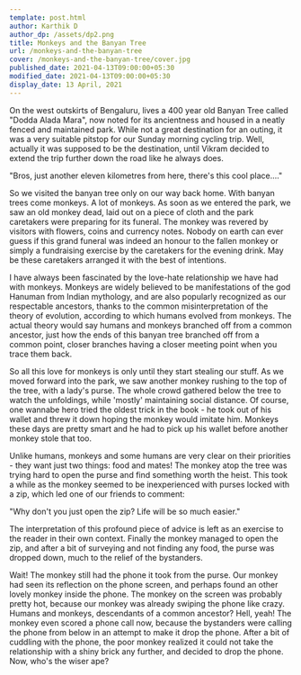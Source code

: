 ```yaml
---
template: post.html
author: Karthik D
author_dp: /assets/dp2.png
title: Monkeys and the Banyan Tree
url: /monkeys-and-the-banyan-tree
cover: /monkeys-and-the-banyan-tree/cover.jpg
published_date: 2021-04-13T09:00:00+05:30
modified_date: 2021-04-13T09:00:00+05:30
display_date: 13 April, 2021
---
```

On the west outskirts of Bengaluru, lives a 400 year old Banyan Tree called "Dodda Alada Mara", now noted for its ancientness and housed in a neatly fenced and maintained park. While not a great destination for an outing,  it was a very suitable pitstop for our Sunday morning cycling trip. Well, actually it was supposed to be the destination, until Vikram decided to extend the trip further down the road like he always does. 

"Bros, just another eleven kilometres from here, there's this cool place...."

So we visited the banyan tree only on our way back home. With banyan trees come monkeys. A lot of monkeys. As soon as we entered the park, we saw an old monkey dead, laid out on a piece of cloth and the park caretakers were preparing for its funeral. The monkey was revered by visitors with flowers, coins and currency notes. Nobody on earth can ever guess if this grand funeral was indeed an honour to the fallen monkey or simply a fundraising exercise by the caretakers for the evening drink. May be these caretakers arranged it with the best of intentions. 

I have always been fascinated by the love-hate relationship we have had with monkeys. Monkeys are widely believed to be manifestations of the god Hanuman from Indian mythology, and are also popularly recognized as our respectable ancestors, thanks to the common misinterpretation of the theory of evolution, according to which humans evolved from monkeys. The actual theory would say humans and monkeys branched off from a common ancestor,  just how the ends of this banyan tree branched off from a common point, closer branches having a closer meeting point when you trace them back. 

So all this love for monkeys is only until they start stealing our stuff. As we moved forward into the park, we saw another monkey rushing to the top of the tree, with a lady's purse. The whole crowd gathered below the tree to watch the unfoldings, while 'mostly' maintaining social distance. Of course, one wannabe hero tried the oldest trick in the book - he took out of his wallet and threw it down hoping the monkey would imitate him. Monkeys these days are pretty smart and he had to pick up his wallet before another monkey stole that too. 

Unlike humans, monkeys and some humans are very clear on their priorities - they want just two things: food and mates! The monkey atop the tree was trying hard to open the purse and find something worth the heist. This took a while as the monkey seemed to be inexperienced with purses locked with a zip, which led one of our friends to comment: 

"Why don't you just open the zip? Life will be so much easier." 

The interpretation of this profound piece of advice is left as an exercise to the reader in their own context. Finally the monkey managed to open the zip, and after a bit of surveying and not finding any food, the purse was dropped down, much to the relief of the bystanders. 

Wait! The monkey still had the phone it took from the purse. Our monkey had seen its reflection on the phone screen, and perhaps found an other lovely monkey inside the phone. The monkey on the screen was probably pretty hot, because our monkey was already swiping the phone like crazy. Humans and monkeys, descendants of a common ancestor? Hell, yeah! The monkey even scored a phone call now, because the bystanders were calling the phone from below in an attempt to make it drop the phone. After a bit of cuddling with the phone, the poor monkey realized it could not take the relationship with a shiny brick any further, and decided to drop the phone. Now, who's the wiser ape?



